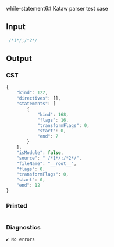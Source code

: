 while-statement6# Kataw parser test case

## Input

`````js
 /*1*/;/*2*/
`````

## Output

### CST

```javascript
{
    "kind": 122,
    "directives": [],
    "statements": [
        {
            "kind": 168,
            "flags": 16,
            "transformFlags": 0,
            "start": 0,
            "end": 7
        }
    ],
    "isModule": false,
    "source": " /*1*/;/*2*/",
    "fileName": "__root__",
    "flags": 0,
    "transformFlags": 0,
    "start": 0,
    "end": 12
}
```

### Printed

```javascript


```

### Diagnostics

```javascript
✔ No errors
```

